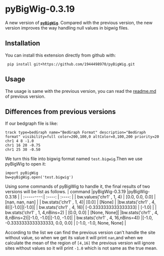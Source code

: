 # pyBigWig-0.3.19
 A new version of **[`pyBigWig`](https://github.com/deeptools/pyBigWig)**. Compared with the previous version, the new version improves the way handling null values in bigwig files.
## Installation 
You can install this extension directly from github with:

     pip install git+https://github.com/1944498970/pyBigWig.git

## Usage 
 The usage is same with the previous version, you can read the [readme.md](https://github.com/deeptools/pyBigWig/blob/master/README.md) of previous version.
## Differences from previous versions
If our bedgraph file is like:
```
track type=bedGraph name="BedGraph Format" description="BedGraph format" visibility=full color=200,100,0 altColor=0,100,200 priority=20
chr1 4 8 -1.0
chr1 16 20 -0.75
chr1 25 30 -0.50
```
We turn this file into bigwig format named `test.bigwig`.Then we use pyBigWig to open it:

    import pyBigWig
    bw=pyBigWig.open('test.bigwig')
Using some commands of pyBigWig to handle it, the final results of two versions will be list as follows.
| command |pyBigWig-0.3.19 |pyBigWig-0.3.18 |
| :---------:| :----: | :----: |
| bw.values('chr1' , 1, 4) | [0.0, 0.0, 0.0] | [nan, nan, nan] |
| bw.stats('chr1' , 1, 4)| [0.0] | [None] |
|bw.stats('chr1' , 4, 8)|[-1.0]|[-1.0]|
| bw.stats('chr1' , 4, 16)| [-0.3333333333333333] | [-1.0] |
| bw.stats('chr1' , 1, 4,nBins=2) | [0.0,  0.0] | [None, None]|
|bw.stats('chr1' , 4, 8,nBins=2)|[-1.0, -1.0]|[-1.0, -1.0]|
| bw.stats('chr1' , 4, 16,nBins=4)) |[-1.0, -0.3333333333333333, 0.0, 0.0] | [-1.0, -1.0, None, None] |

According to the list we can find the previous version can't handle the site without value, so when we get its value it will print `nan`,and when we calculate the mean of the region of `[4,16]` the previous version will ignore sites without values so it will print `-1.0` which is not same as the true mean. 
